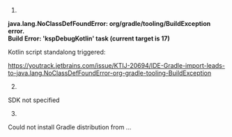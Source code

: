 1. 
**java.lang.NoClassDefFoundError: org/gradle/tooling/BuildException error.** </br>
**Build Error: 'kspDebugKotlin' task (current target is 17)**

Kotlin script standalong triggered:

https://youtrack.jetbrains.com/issue/KTIJ-20694/IDE-Gradle-import-leads-to-java.lang.NoClassDefFoundError-org-gradle-tooling-BuildException

2. 
SDK not specified


3.
Could not install Gradle distribution from ...

